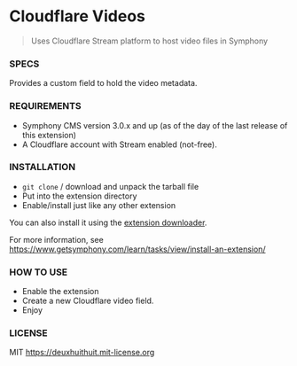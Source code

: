 # Cloudflare Videos

> Uses Cloudflare Stream platform to host video files in Symphony

### SPECS ###

Provides a custom field to hold the video metadata.

### REQUIREMENTS ###

- Symphony CMS version 3.0.x and up (as of the day of the last release of this extension)
- A Cloudflare account with Stream enabled (not-free).

### INSTALLATION ###

- `git clone` / download and unpack the tarball file
- Put into the extension directory
- Enable/install just like any other extension

You can also install it using the [extension downloader](http://symphonyextensions.com/extensions/extension_downloader/).

For more information, see <https://www.getsymphony.com/learn/tasks/view/install-an-extension/>

### HOW TO USE ###

- Enable the extension
- Create a new Cloudflare video field.
- Enjoy

### LICENSE ###

MIT <https://deuxhuithuit.mit-license.org>
